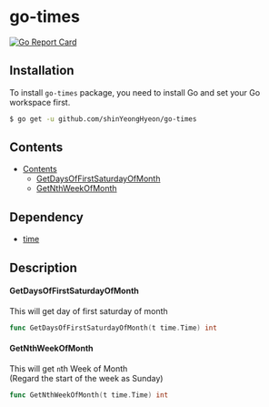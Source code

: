 # go-times
[![Go Report Card](https://goreportcard.com/badge/github.com/shinYeongHyeon/go-times)](https://goreportcard.com/report/github.com/shinYeongHyeon/go-times)

## Installation
To install `go-times` package, you need to install Go and set your Go workspace first.
```sh
$ go get -u github.com/shinYeongHyeon/go-times
```

## Contents

- [Contents](#contents)
  - [GetDaysOfFirstSaturdayOfMonth](#getDaysOfFirstSaturdayOfMonth)
  - [GetNthWeekOfMonth](#getNthWeekOfMonth)
    
## Dependency
 - [time](https://golang.org/pkg/time/)

## Description

#### GetDaysOfFirstSaturdayOfMonth
This will get day of first saturday of month
```go
func GetDaysOfFirstSaturdayOfMonth(t time.Time) int
```

#### GetNthWeekOfMonth
This will get `n`th Week of Month  
(Regard the start of the week as Sunday)
```go
func GetNthWeekOfMonth(t time.Time) int
```
